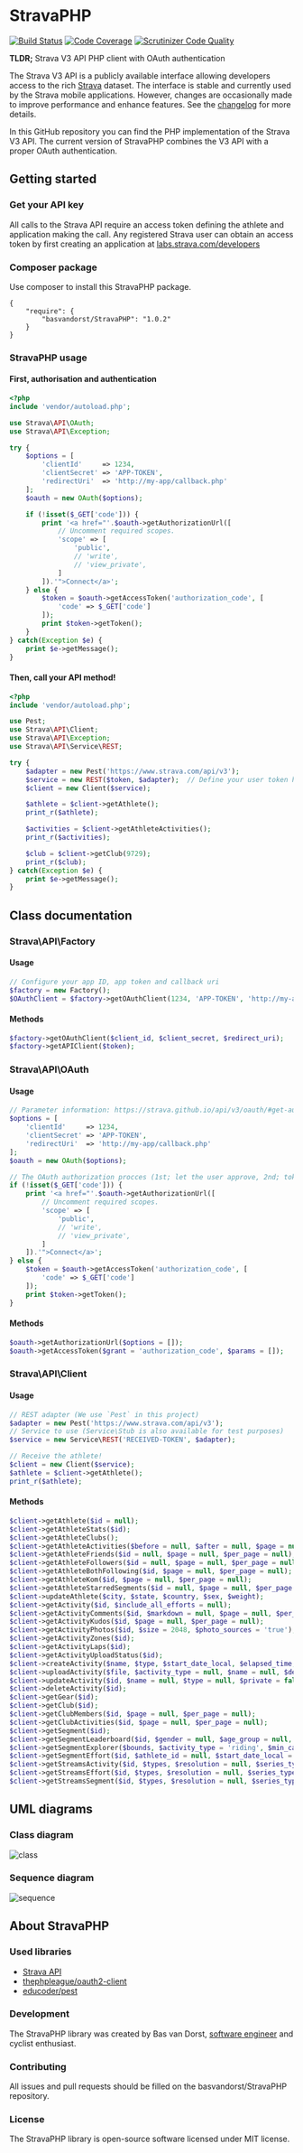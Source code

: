 StravaPHP
=========
[![Build Status](https://scrutinizer-ci.com/g/basvandorst/StravaPHP/badges/build.png?b=master)](https://scrutinizer-ci.com/g/basvandorst/StravaPHP/build-status/master)
[![Code Coverage](https://scrutinizer-ci.com/g/basvandorst/StravaPHP/badges/coverage.png?b=master)](https://scrutinizer-ci.com/g/basvandorst/StravaPHP/?branch=master)
[![Scrutinizer Code Quality](https://scrutinizer-ci.com/g/basvandorst/StravaPHP/badges/quality-score.png?b=master)](https://scrutinizer-ci.com/g/basvandorst/StravaPHP/?branch=master)

**TLDR;** Strava V3 API PHP client with OAuth authentication

The Strava V3 API is a publicly available interface allowing developers access
to the rich [Strava](https://www.strava.com/) dataset. The interface is stable and currently used by the
Strava mobile applications. However, changes are occasionally made to improve
performance and enhance features. See the [changelog](https://strava.github.io/api/v3/changelog/) for more details.

In this GitHub repository you can find the PHP implementation of the
Strava V3 API. The current version of StravaPHP combines the V3 API
with a proper OAuth authentication.

## Getting started
### Get your API key
All calls to the Strava API require an access token defining the athlete and
application making the call. Any registered Strava user can obtain an access
token by first creating an application at [labs.strava.com/developers](http://labs.strava.com/developers/)

### Composer package
Use composer to install this StravaPHP package.

```
{
    "require": {
        "basvandorst/StravaPHP": "1.0.2"
    }
}
```

### StravaPHP usage
#### First, authorisation and authentication
```php
<?php
include 'vendor/autoload.php';

use Strava\API\OAuth;
use Strava\API\Exception;

try {
    $options = [
        'clientId'     => 1234,
        'clientSecret' => 'APP-TOKEN',
        'redirectUri'  => 'http://my-app/callback.php'
    ];
    $oauth = new OAuth($options);

    if (!isset($_GET['code'])) {
        print '<a href="'.$oauth->getAuthorizationUrl([
            // Uncomment required scopes.
            'scope' => [
                'public',
                // 'write',
                // 'view_private',
            ]
        ]).'">Connect</a>';
    } else {
        $token = $oauth->getAccessToken('authorization_code', [
            'code' => $_GET['code']
        ]);
        print $token->getToken();
    }
} catch(Exception $e) {
    print $e->getMessage();
}
```
#### Then, call your API method!
```php
<?php
include 'vendor/autoload.php';

use Pest;
use Strava\API\Client;
use Strava\API\Exception;
use Strava\API\Service\REST;

try {
    $adapter = new Pest('https://www.strava.com/api/v3');
    $service = new REST($token, $adapter);  // Define your user token here.
    $client = new Client($service);

    $athlete = $client->getAthlete();
    print_r($athlete);

    $activities = $client->getAthleteActivities();
    print_r($activities);

    $club = $client->getClub(9729);
    print_r($club);
} catch(Exception $e) {
    print $e->getMessage();
}
```

## Class documentation

### Strava\API\Factory
#### Usage
```php
// Configure your app ID, app token and callback uri
$factory = new Factory();
$OAuthClient = $factory->getOAuthClient(1234, 'APP-TOKEN', 'http://my-app/callback.php');
```
#### Methods
```php
$factory->getOAuthClient($client_id, $client_secret, $redirect_uri);
$factory->getAPIClient($token);
```

### Strava\API\OAuth
#### Usage
```php
// Parameter information: https://strava.github.io/api/v3/oauth/#get-authorize
$options = [
    'clientId'     => 1234,
    'clientSecret' => 'APP-TOKEN',
    'redirectUri'  => 'http://my-app/callback.php'
];
$oauth = new OAuth($options);

// The OAuth authorization procces (1st; let the user approve, 2nd; token exchange with Strava)
if (!isset($_GET['code'])) {
    print '<a href="'.$oauth->getAuthorizationUrl([
        // Uncomment required scopes.
        'scope' => [
            'public',
            // 'write',
            // 'view_private',
        ]
    ]).'">Connect</a>';
} else {
    $token = $oauth->getAccessToken('authorization_code', [
        'code' => $_GET['code']
    ]);
    print $token->getToken();
}
```
#### Methods
```php
$oauth->getAuthorizationUrl($options = []);
$oauth->getAccessToken($grant = 'authorization_code', $params = []);
```
### Strava\API\Client
#### Usage
```php
// REST adapter (We use `Pest` in this project)
$adapter = new Pest('https://www.strava.com/api/v3');
// Service to use (Service\Stub is also available for test purposes)
$service = new Service\REST('RECEIVED-TOKEN', $adapter);

// Receive the athlete!
$client = new Client($service);
$athlete = $client->getAthlete();
print_r($athlete);
```
#### Methods
```php
$client->getAthlete($id = null);
$client->getAthleteStats($id);
$client->getAthleteClubs();
$client->getAthleteActivities($before = null, $after = null, $page = null, $per_page = null);
$client->getAthleteFriends($id = null, $page = null, $per_page = null);
$client->getAthleteFollowers($id = null, $page = null, $per_page = null);
$client->getAthleteBothFollowing($id, $page = null, $per_page = null);
$client->getAthleteKom($id, $page = null, $per_page = null);
$client->getAthleteStarredSegments($id = null, $page = null, $per_page = null);
$client->updateAthlete($city, $state, $country, $sex, $weight);
$client->getActivity($id, $include_all_efforts = null);
$client->getActivityComments($id, $markdown = null, $page = null, $per_page = null);
$client->getActivityKudos($id, $page = null, $per_page = null);
$client->getActivityPhotos($id, $size = 2048, $photo_sources = 'true');
$client->getActivityZones($id);
$client->getActivityLaps($id);
$client->getActivityUploadStatus($id);
$client->createActivity($name, $type, $start_date_local, $elapsed_time, $description = null, $distance = null);
$client->uploadActivity($file, $activity_type = null, $name = null, $description = null, $private = null, $trainer = null, $data_type = null, $external_id = null);
$client->updateActivity($id, $name = null, $type = null, $private = false, $commute = false, $trainer = false, $gear_id = null, $description = null);
$client->deleteActivity($id);
$client->getGear($id);
$client->getClub($id);
$client->getClubMembers($id, $page = null, $per_page = null);
$client->getClubActivities($id, $page = null, $per_page = null);
$client->getSegment($id);
$client->getSegmentLeaderboard($id, $gender = null, $age_group = null, $weight_class = null, $following = null, $club_id = null, $date_range = null, $page = null, $per_page = null);
$client->getSegmentExplorer($bounds, $activity_type = 'riding', $min_cat = null, $max_cat = null);
$client->getSegmentEffort($id, $athlete_id = null, $start_date_local = null, $end_date_local = null, $page = null, $per_page = null);
$client->getStreamsActivity($id, $types, $resolution = null, $series_type = 'distance');
$client->getStreamsEffort($id, $types, $resolution = null, $series_type = 'distance');
$client->getStreamsSegment($id, $types, $resolution = null, $series_type = 'distance');
```

## UML diagrams
### Class diagram
![class](https://cloud.githubusercontent.com/assets/1196963/4705696/764cd4e2-587e-11e4-8c9f-d265255ee0a2.png)
### Sequence diagram
![sequence](https://cloud.githubusercontent.com/assets/1196963/4781256/14ad07f2-5c93-11e4-9f2c-b304fe312f05.png)

## About StravaPHP
### Used libraries
- [Strava API](https://strava.github.io/api/)
- [thephpleague/oauth2-client](https://github.com/thephpleague/oauth2-client/)
- [educoder/pest](https://github.com/educoder/pest)

### Development
The StravaPHP library was created by Bas van Dorst, [software engineer](https://www.linkedin.com/in/basvandorst) and cyclist enthusiast.

### Contributing
All issues and pull requests should be filled on the basvandorst/StravaPHP repository.

### License
The StravaPHP library is open-source software licensed under MIT license.
